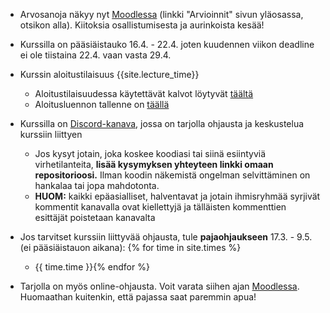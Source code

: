 - Arvosanoja näkyy nyt [Moodlessa]({{site.moodle_link}}) (linkki "Arvioinnit" sivun yläosassa, otsikon alla). Kiitoksia osallistumisesta ja aurinkoista kesää!
- Kurssilla on pääsiäistauko 16.4. - 22.4. joten kuudennen viikon deadline ei ole tiistaina 22.4. vaan vasta 29.4.
- Kurssin aloitustilaisuus {{site.lecture_time}}
  - Aloitustilaisuudessa käytettävät kalvot löytyvät [täältä]({{site.lecture_slides_link}})
  - Aloitusluennon tallenne on [täällä]({{site.lecture_recording_link}})
- Kurssilla on [Discord-kanava](https://study.cs.helsinki.fi/discord/join/ohte), jossa on tarjolla ohjausta ja keskustelua kurssiin liittyen
  - Jos kysyt jotain, joka koskee koodiasi tai siinä esiintyviä virhetilanteita, **lisää kysymyksen yhteyteen linkki omaan repositorioosi.** Ilman koodin näkemistä ongelman selvittäminen on hankalaa tai jopa mahdotonta.
  - **HUOM:** kaikki epäasialliset, halventavat ja jotain ihmisryhmää syrjivät kommentit kanavalla ovat kiellettyjä ja tälläisten kommenttien esittäjät poistetaan kanavalta
- Jos tarvitset kurssiin liittyvää ohjausta, tule **pajaohjaukseen** 17.3. - 9.5. (ei pääsiäistauon aikana): {% for time in site.times %}
  - {{ time.time }}{% endfor %}

- Tarjolla on myös online-ohjausta. Voit varata siihen ajan [Moodlessa]({{site.moodle_link}}). Huomaathan kuitenkin, että pajassa saat paremmin apua!

